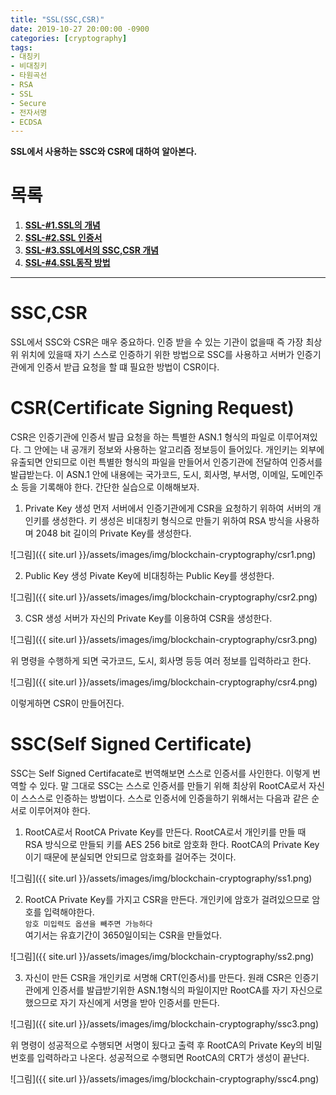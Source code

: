 ```yaml
---
title: "SSL(SSC,CSR)"
date: 2019-10-27 20:00:00 -0900
categories: [cryptography]
tags: 
- 대칭키
- 비대칭키
- 타원곡선
- RSA
- SSL
- Secure
- 전자서명
- ECDSA
---
```


**SSL에서 사용하는 SSC와 CSR에 대하여 알아본다.**


# 목록    
1. [**SSL-#1.SSL의 개념**](https://lbm93.github.io/cryptography/cryptography-SSL개념및암호화/)
2. [**SSL-#2.SSL 인증서**](https://lbm93.github.io/cryptography/cryptography-SSL인증서/)
3. [**SSL-#3.SSL에서의 SSC,CSR 개념**](https://lbm93.github.io/cryptography/cryptography-SSL(SSC,CSR)/)
4. [**SSL-#4.SSL동작 방법**](https://lbm93.github.io/cryptography/cryptography-SSL동작방법/)  
  
---

# SSC,CSR
SSL에서 SSC와 CSR은 매우 중요하다. 인증 받을 수 있는 기관이 없을때 즉 가장 최상위 위치에 있을때 자기 스스로 인증하기 위한 방법으로 SSC를 사용하고 서버가 인증기관에게 인증서 받급 요청을 할 떄 필요한 방법이 CSR이다.


# CSR(Certificate Signing Request)
CSR은 인증기관에 인증서 발급 요청을 하는 특별한 ASN.1 형식의 파일로 이루어져있다. 그 안에는 내 공개키 정보와 사용하는 알고리즘 정보등이 들어있다. 개인키는 외부에 유출되면 안되므로 이런 특별한 형식의 파일을 만들어서 인증기관에 전달하여 인증서를 발급받는다. 이 ASN.1 안에 내용에는 국가코드, 도시, 회사명, 부서명, 이메일, 도메인주소 등을 기록해야 한다. 간단한 실습으로 이해해보자.  



1. Private Key 생성
먼저 서버에서 인증기관에게 CSR을 요청하기 위하여 서버의 개인키를 생성한다. 키 생성은 비대칭키 형식으로 만들기 위하여 RSA 방식을 사용하며 2048 bit 길이의 Private Key를 생성한다.

![그림]({{ site.url }}/assets/images/img/blockchain-cryptography/csr1.png)
  

2. Public Key 생성
Pivate Key에 비대칭하는 Public Key를 생성한다.


![그림]({{ site.url }}/assets/images/img/blockchain-cryptography/csr2.png)

3. CSR 생성
서버가 자신의 Private Key를 이용하여 CSR을 생성한다.


![그림]({{ site.url }}/assets/images/img/blockchain-cryptography/csr3.png)

위 명령을 수행하게 되면 국가코드, 도시, 회사명 등등 여러 정보를 입력하라고 한다.


![그림]({{ site.url }}/assets/images/img/blockchain-cryptography/csr4.png)  

이렇게하면 CSR이 만들어진다.




# SSC(Self Signed Certificate)
SSC는 Self Signed Certifacate로 번역해보면 스스로 인증서를 사인한다.  이렇게 번역할 수 있다. 말 그대로 SSC는 스스로 인증서를 만들기 위해 최상위 RootCA로서 자신이 스스스로 인증하는 방법이다. 스스로 인증서에 인증을하기 위해서는 다음과 같은 순서로 이루어져야 한다.

1. RootCA로서 RootCA Private Key를 만든다.
RootCA로서 개인키를 만들 때 RSA 방식으로 만들되 키를 AES 256 bit로 암호화 한다. RootCA의 Private Key이기 때문에 분실되면 안되므로 암호화를 걸어주는 것이다.


![그림]({{ site.url }}/assets/images/img/blockchain-cryptography/ss1.png) 


2. RootCA Private Key를 가지고 CSR을 만든다.
개인키에 암호가 걸려있으므로 암호를 입력해야한다.  
`암호 미입력도 옵션을 빼주면 가능하다`  
여기서는 유효기간이 3650일이되는 CSR을 만들었다.

![그림]({{ site.url }}/assets/images/img/blockchain-cryptography/ss2.png) 


3. 자신이 만든 CSR을 개인키로 서명해 CRT(인증서)를 만든다.
원래 CSR은 인증기관에게 인증서를 발급받기위한 ASN.1형식의 파일이지만 RootCA를 자기 자신으로 했으므로 자기 자신에게 서명을 받아 인증서를 만든다.

![그림]({{ site.url }}/assets/images/img/blockchain-cryptography/ssc3.png)

위 명령이 성공적으로 수행되면 서명이 됬다고 출력 후 RootCA의 Private Key의 비밀번호를 입력하라고 나온다. 성공적으로 수행되면 RootCA의 CRT가 생성이 끝난다.

![그림]({{ site.url }}/assets/images/img/blockchain-cryptography/ssc4.png) 